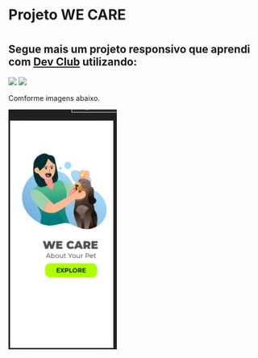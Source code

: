 
<h1>Projeto WE CARE<h1> 
<h2>Segue mais um projeto responsivo que aprendi com <a href="https://rodolfomori.com.br/devclub/"> Dev Club</a> utilizando: </h2>
<img src="https://img.shields.io/badge/HTML5-E34F26?style=for-the-badge&logo=html5&logoColor=white" arl="logo-ntml"> 
<img src="https://img.shields.io/badge/CSS3-1572B6?style=for-the-badge&logo=css3&logoColor=white" arl="logo-css">
<p>Comforme imagens abaixo.<p>
<img src="https://github.com/TiagoJBO/Projeto-WE-CARE/blob/main/img/We%20Care%20Mobile.png?raw=true" arl="img-mobile">
